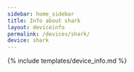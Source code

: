 ```yaml
---
sidebar: home_sidebar
title: Info about shark
layout: deviceinfo
permalink: /devices/shark/
device: shark
---
```

{% include templates/device_info.md %}
